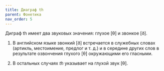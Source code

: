 ```yaml
---
title: Диаграф th
parent: Фонетика
nav_order: 5
---
```


Диграф th имеет два звуковых значения: глухое [θ] и
звонкое [ð].

1. В английском языке звонкий [ð] встречается в служебных словах
(артикль, местоимение, предлог и т. д.) и в середине других слов в
результате озвончения глухого [θ] окружающими его гласными.

2. В остальных случаях *th* указывает на глухой звук [θ].
